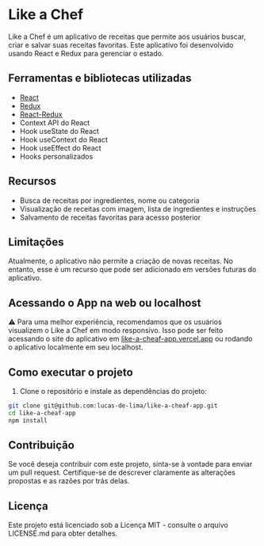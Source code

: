 # Like a Chef

Like a Chef é um aplicativo de receitas que permite aos usuários buscar, criar e salvar suas receitas favoritas. Este aplicativo foi desenvolvido usando React e Redux para gerenciar o estado.

<!-- ## Overview
<img src="https://raw.githubusercontent.com/lucas-de-lima/like-a-cheaf-app/public/like-a-chef.gif" width="230">
https://raw.githubusercontent.com/lucas-de-lima/pokedex/main/public/pokedex.gif -->

## Ferramentas e bibliotecas utilizadas

- [React](https://reactjs.org/)
- [Redux](https://redux.js.org/)
- [React-Redux](https://react-redux.js.org/)
- Context API do React
- Hook useState do React
- Hook useContext do React
- Hook useEffect do React
- Hooks personalizados

## Recursos

- Busca de receitas por ingredientes, nome ou categoria
- Visualização de receitas com imagem, lista de ingredientes e instruções
- Salvamento de receitas favoritas para acesso posterior

## Limitações

Atualmente, o aplicativo não permite a criação de novas receitas. No entanto, esse é um recurso que pode ser adicionado em versões futuras do aplicativo.

<!-- ## Acessando o App na web ou localhost
⚠️ Para uma melhor experiência, recomendamos que os usuários visualizem o Like a Chef em modo responsivo. Isso pode ser feito acessando o site do aplicativo em [Like a Chef! Web App](https://like-a-cheaf-app.vercel.app/ "target=\_blank") ou rodando o aplicativo localmente em seu localhost. -->

## Acessando o App na web ou localhost
⚠️ Para uma melhor experiência, recomendamos que os usuários visualizem o Like a Chef em modo responsivo. Isso pode ser feito acessando o site do aplicativo em <a title="https://like-a-cheaf-app.vercel.app" role="link" target="_blank" rel="noopener noreferrer nofollow" class="text-bold" href="https://like-a-cheaf-app.vercel.app">like-a-cheaf-app.vercel.app</a>
 ou rodando o aplicativo localmente em seu localhost.

## Como executar o projeto

1. Clone o repositório e instale as dependências do projeto:
```sh
git clone git@github.com:lucas-de-lima/like-a-cheaf-app.git
cd like-a-cheaf-app
npm install
```

## Contribuição
Se você deseja contribuir com este projeto, sinta-se à vontade para enviar um pull request. Certifique-se de descrever claramente as alterações propostas e as razões por trás delas.

## Licença
Este projeto está licenciado sob a Licença MIT - consulte o arquivo LICENSE.md para obter detalhes.
